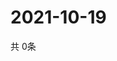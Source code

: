 # 2021-10-19
  共 0条

  <!-- BEGIN -->
  <!-- 最后更新时间Tue Oct 19 2021 05:02:57 GMT+0000 (Coordinated Universal Time) -->
  
  <!-- END -->
  
  